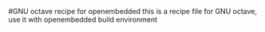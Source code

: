 #GNU octave recipe for openembedded
this is a recipe file for GNU octave, use it with openembedded build environment

